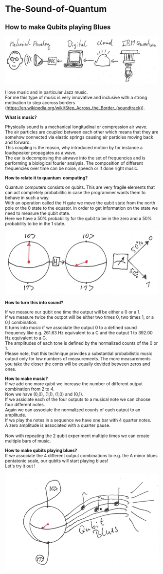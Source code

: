 # The-Sound-of-Quantum
## How to make Qubits playing Blues

<img src="https://github.com/TMuehge/The-Sound-of-Quantum/blob/main/artwork/quantum-sketch1.png?raw=true" alt="Employee data" title="Employee Data title">

I love music and in particular Jazz music.<br/>
For me this type of music is very innovative and inclusive with a strong motivation to step accross borders (https://en.wikipedia.org/wiki/Step_Across_the_Border_(soundtrack)).<br/>

**What is music?** <br/>

Physically sound is a mechanical longitudinal or compression air wave.<br/>
The air particles are coupled between each other which means that they are somehow connected via elastic springs causing air particles moving back and forward. <br/>
This coupling is the reason, why introduced motion by for instance a loudspeaker propagates as a wave.<br/>
The ear is decomposing the airwave into the set of frequencies and is performing a biological fourier analysis.
The composition of different frequencies over time can be noise, speech or if done right music.<br/>

**How to relate it to quantum  computing?**<br/>

Quantum computers consists on qubits. This are very fragile elements that can act completely probabilitic in case the programmer wants them to behave in such a way.<br/>
With an operation called the H gate we move the qubit state from the north pole or the 0 state to the equator.
In order to get information on the state we need to measure the qubit state.<br/>
Here we have a 50% probability for the qubit to be in the zero and a 50% probability to be in the 1 state.<br/>

<img src="https://github.com/TMuehge/The-Sound-of-Quantum/blob/main/artwork/qubit1a.png?raw=true" alt="Employee data" title="Employee Data title">

**How to turn this into sound?**<br/>

If we measure our qubit one time the output will be either a 0 or a 1.<br/>
If we measure twice the outpot will be either two times 0, two times 1, or a 0,1 combination.<br/>
It turns into music if we associate the output 0 to a defined sound frequency like e.g. 261.63 Hz equivalent to a C and the output 1 to 392.00 Hz equivalent to a G.<br/>
The amplitudes of each tone is defined by the normalized counts of the 0 or 1.<br/>
Please note, that this technique provides a substantial probabilistic music output only for low numbers of measurements. The more measurements you take the closer the conts will be equally devided between zeros and ones.<br/>

**How to make music?**<br/>
If we add one more qubit we increase the number of different output combination from 2 to 4.<br/>
Now we have (0,0), (1,1), (1,0) and (0,1).<br/>
If we assiciate each of the four outputs to a musical note we can choose four different notes.<br/>
Again we can associate the normalized counts of each output to an amplitude.<br/>
If we play the notes in a sequence we have one bar with 4 quarter notes. <br/>
A zero amplitude is associated with a quarter pause.<br/> <br/>
Now with repeating the 2 qubit experiment multiple times we can create multiple bars of music. <br/>

**How to make qubits playing blues?**<br/>
If we associate the 4 different output combinations to e.g. the A minor blues pentatonic scale, our qubits will start playing blues! <br/>
Let's try it out ! <br/>

<img src="https://github.com/TMuehge/The-Sound-of-Quantum/blob/main/artwork/qubit2.png?raw=true" alt="Employee data" title="Employee Data title">




